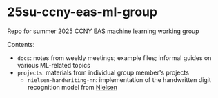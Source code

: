 # 25su-ccny-eas-ml-group
Repo for summer 2025 CCNY EAS machine learning working group

Contents:
- `docs`: notes from weekly meetings; example files; informal guides on various ML-related topics
- `projects`: materials from individual group member's projects
  - `nielsen-handwriting-nn`: implementation of the handwritten digit recognition model from [Nielsen](http://neuralnetworksanddeeplearning.com/)
  

